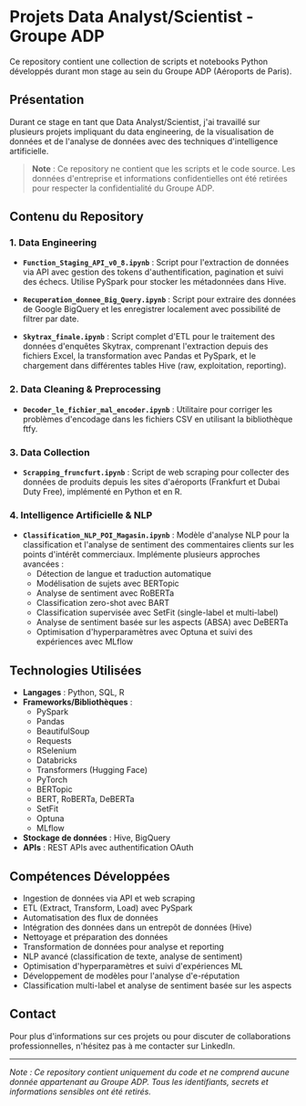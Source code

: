 # Projets Data Analyst/Scientist - Groupe ADP

Ce repository contient une collection de scripts et notebooks Python développés durant mon stage au sein du Groupe ADP (Aéroports de Paris).

## Présentation

Durant ce stage en tant que Data Analyst/Scientist, j'ai travaillé sur plusieurs projets impliquant du data engineering, de la visualisation de données et de l'analyse de données avec des techniques d'intelligence artificielle.

> **Note** : Ce repository ne contient que les scripts et le code source. Les données d'entreprise et informations confidentielles ont été retirées pour respecter la confidentialité du Groupe ADP.

## Contenu du Repository

### 1. Data Engineering

- **`Function_Staging_API_v0_8.ipynb`** : Script pour l'extraction de données via API avec gestion des tokens d'authentification, pagination et suivi des échecs. Utilise PySpark pour stocker les métadonnées dans Hive.

- **`Recuperation_donnee_Big_Query.ipynb`** : Script pour extraire des données de Google BigQuery et les enregistrer localement avec possibilité de filtrer par date.

- **`Skytrax_finale.ipynb`** : Script complet d'ETL pour le traitement des données d'enquêtes Skytrax, comprenant l'extraction depuis des fichiers Excel, la transformation avec Pandas et PySpark, et le chargement dans différentes tables Hive (raw, exploitation, reporting).

### 2. Data Cleaning & Preprocessing

- **`Decoder_le_fichier_mal_encoder.ipynb`** : Utilitaire pour corriger les problèmes d'encodage dans les fichiers CSV en utilisant la bibliothèque ftfy.

### 3. Data Collection

- **`Scrapping_fruncfurt.ipynb`** : Script de web scraping pour collecter des données de produits depuis les sites d'aéroports (Frankfurt et Dubai Duty Free), implémenté en Python et en R.

### 4. Intelligence Artificielle & NLP

- **`Classification_NLP_POI_Magasin.ipynb`** : Modèle d'analyse NLP pour la classification et l'analyse de sentiment des commentaires clients sur les points d'intérêt commerciaux. Implémente plusieurs approches avancées :
  - Détection de langue et traduction automatique
  - Modélisation de sujets avec BERTopic
  - Analyse de sentiment avec RoBERTa
  - Classification zero-shot avec BART
  - Classification supervisée avec SetFit (single-label et multi-label)
  - Analyse de sentiment basée sur les aspects (ABSA) avec DeBERTa
  - Optimisation d'hyperparamètres avec Optuna et suivi des expériences avec MLflow

## Technologies Utilisées

- **Langages** : Python, SQL, R
- **Frameworks/Bibliothèques** : 
  - PySpark
  - Pandas
  - BeautifulSoup
  - Requests
  - RSelenium
  - Databricks
  - Transformers (Hugging Face)
  - PyTorch
  - BERTopic
  - BERT, RoBERTa, DeBERTa
  - SetFit
  - Optuna
  - MLflow
- **Stockage de données** : Hive, BigQuery
- **APIs** : REST APIs avec authentification OAuth

## Compétences Développées

- Ingestion de données via API et web scraping
- ETL (Extract, Transform, Load) avec PySpark
- Automatisation des flux de données
- Intégration des données dans un entrepôt de données (Hive)
- Nettoyage et préparation des données
- Transformation de données pour analyse et reporting
- NLP avancé (classification de texte, analyse de sentiment)
- Optimisation d'hyperparamètres et suivi d'expériences ML
- Développement de modèles pour l'analyse d'e-réputation
- Classification multi-label et analyse de sentiment basée sur les aspects

## Contact

Pour plus d'informations sur ces projets ou pour discuter de collaborations professionnelles, n'hésitez pas à me contacter sur LinkedIn.

---

*Note : Ce repository contient uniquement du code et ne comprend aucune donnée appartenant au Groupe ADP. Tous les identifiants, secrets et informations sensibles ont été retirés.*
